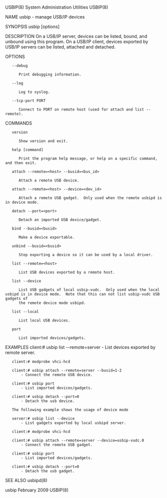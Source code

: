 USBIP(8)							System Administration Utilities							      USBIP(8)

NAME
       usbip - manage USB/IP devices

SYNOPSIS
       usbip [options] <command> <args>

DESCRIPTION
       On  a  USB/IP  server,  devices	can  be	 listed, bound, and unbound using this program.	 On a USB/IP client, devices exported by USB/IP servers can be
       listed, attached and detached.

OPTIONS

       --debug

	      Print debugging information.

       --log

	      Log to syslog.

       --tcp-port PORT

	      Connect to PORT on remote host (used for attach and list --remote).

COMMANDS

       version

	      Show version and exit.

       help [command]

	      Print the program help message, or help on a specific command, and then exit.

       attach --remote=<host> --busid=<bus_id>

	      Attach a remote USB device.

       attach --remote=<host> --device=<dev_id>

	      Attach a remote USB gadget.  Only used when the remote usbipd is in device mode.

       detach --port=<port>

	      Detach an imported USB device/gadget.

       bind --busid=<busid>

	      Make a device exportable.

       unbind --busid=<busid>

	      Stop exporting a device so it can be used by a local driver.

       list --remote=<host>

	      List USB devices exported by a remote host.

       list --device

	      List USB gadgets of local usbip-vudc.  Only used when the local usbipd is in device mode.	 Note that this can not list usbip-vudc USB gadgets of
	      the remote device mode usbipd.

       list --local

	      List local USB devices.

       port

	      List imported devices/gadgets.

EXAMPLES
	   client:# usbip list --remote=server
	       - List devices exported by remote server.

	   client:# modprobe vhci-hcd

	   client:# usbip attach --remote=server --busid=1-2
	       - Connect the remote USB device.

	   client:# usbip port
	       - List imported devices/gadgets.

	   client:# usbip detach --port=0
	       - Detach the usb device.

       The following example shows the usage of device mode

	   server:# usbip list --device
	       - List gadgets exported by local usbipd server.

	   client:# modprobe vhci-hcd

	   client:# usbip attach --remote=server --device=usbip-vudc.0
	       - Connect the remote USB gadget.

	   client:# usbip port
	       - List imported devices/gadgets.

	   client:# usbip detach --port=0
	       - Detach the usb gadget.

SEE ALSO
       usbipd(8)

usbip									 February 2009								      USBIP(8)
